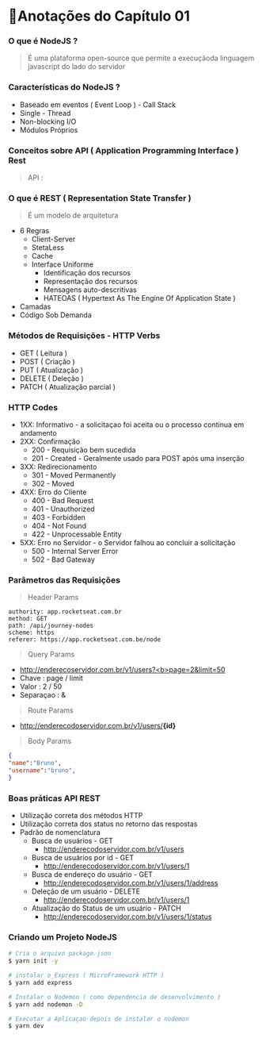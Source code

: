 # 📑Anotações do Capítulo 01

### O que é NodeJS ? 
> É uma plataforma open-source que permite  a execuçãoda linguagem javascript do lado do servidor

### Características do NodeJS ? 
* Baseado em eventos ( Event Loop ) - Call Stack
* Single - Thread
* Non-blocking I/O
* Módulos Próprios

### Conceitos sobre API ( Application Programming Interface ) Rest
> API :  

### O que é REST ( Representation State Transfer )
> É um modelo de arquitetura
* 6 Regras  
  * Client-Server 
  * StetaLess
  * Cache
  * Interface Uniforme
    * Identificação dos recursos
    * Representação dos recursos
    * Mensagens auto-descritivas 
    * HATEOAS ( Hypertext As The Engine Of Application State )
 * Camadas
 * Código Sob Demanda 

### Métodos de Requisições - HTTP Verbs
* GET ( Leitura )
* POST ( Criação )
* PUT ( Atualização )
* DELETE ( Deleção )
* PATCH ( Atualização parcial )

### HTTP Codes
* 1XX: Informativo - a solicitaçao foi aceita ou o processo continua em andamento
* 2XX: Confirmação
  * 200 - Requisição bem sucedida
  * 201 - Created - Geralmente usado para POST após uma inserção
* 3XX: Redirecionamento
  * 301 - Moved Permanently
  * 302 - Moved 
* 4XX: Erro do Cliente
  * 400 - Bad Request
  * 401 - Unauthorized
  * 403 - Forbidden
  * 404 - Not Found
  * 422 - Unprocessable Entity   
* 5XX: Erro no Servidor - o Servidor falhou ao concluir a solicitação
  * 500 - Internal Server Error
  * 502 - Bad Gateway

### Parâmetros das Requisições

> Header Params
```
authority: app.rocketseat.com.br
method: GET
path: /api/journey-nodes
scheme: https
referer: https://app.rocketseat.com.be/node
```

> Query Params
- http://enderecoservidor.com.br/v1/users?<b>page=2&limit=50</b>
- Chave : page / limit
- Valor : 2 / 50
- Separaçao : &

> Route Params
- http://enderecodoservidor.com.br/v1/users/<b>{id}</b>

> Body Params
```json
{
"name":"Bruno",
"username":"bruno",
}
```
### Boas práticas API REST
* Utilização correta dos métodos HTTP
* Utilização correta dos status no retorno das respostas 
* Padrão de nomenclatura
  * Busca de usuários - GET 
    * http://enderecodoservidor.com.br/v1/users
  * Busca de usuários por id - GET 
    * http://enderecodoservidor.com.br/v1/users/1
  * Busca de endereço do usuário - GET 
    * http://enderecodoservidor.com.br/v1/users/1/address
  * Deleção de um usuário - DELETE 
    * http://enderecodoservidor.com.br/v1/users/1
  * Atualização do Status de um usuário - PATCH 
    * http://enderecodoservidor.com.br/v1/users/1/status


### Criando um Projeto NodeJS
```bash
# Cria o arquivo package.json
$ yarn init -y

# instalar o Express ( MicroFramework HTTP )
$ yarn add express

# Instalar o Nodemon ( como dependencia de desenvolvimento )
$ yarn add nodemon -D

# Executar a Aplicaçao depois de instalar o nodemon
$ yarn dev
```



